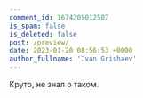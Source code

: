```yaml
---
comment_id: 1674205012587
is_spam: false
is_deleted: false
post: /preview/
date: 2023-01-20 08:56:53 +0000
author_fullname: 'Ivan Grishaev'
---
```


Круто, не знал о таком.
